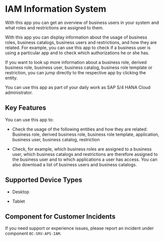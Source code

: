 <!-- loio82d17cfdb0f3464b9735e4ded705f71f -->

# IAM Information System

With this app you can get an overview of business users in your system and what roles and restrictions are assigned to them.



With this app you can display information about the usage of business roles, business catalogs, business users and restrictions, and how they are related. For example, you can use this app to check if a business user is using a particular app and to check which authorizations he or she has.

If you want to look up more information about a business role, derived business role, business user, business catalog, business role template or restriction, you can jump directly to the respective app by clicking the entity.

You can use this app as part of your daily work as SAP S/4 HANA Cloud administrator.



<a name="loio82d17cfdb0f3464b9735e4ded705f71f__section_oqj_d1h_jfb"/>

## Key Features

You can use this app to:



-   Check the usage of the following entities and how they are related: Business role, derived business role, business role template, application, business user, business catalog, restriction

-   Check, for example, which business roles are assigned to a business user, which business catalogs and restrictions are therefore assigned to the business user and to which applications a user has access. You can also download a list of business users and business catalogs.




<a name="loio82d17cfdb0f3464b9735e4ded705f71f__supported_devices"/>

## Supported Device Types

-   Desktop

-   Tablet




<a name="loio82d17cfdb0f3464b9735e4ded705f71f__customer_component"/>

## Component for Customer Incidents

If you need support or experience issues, please report an incident under component `BC-SRV-APS-IAM`.

